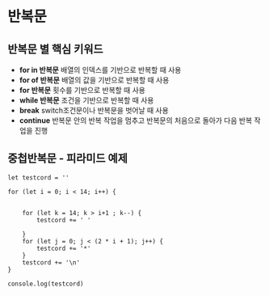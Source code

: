 # 반복문
## 반복문 별 핵심 키워드
- __for in 반복문__ 배열의 인덱스를 기반으로 반복할 때 사용
- __for of 반복문__ 배열의 값을 기반으로 반복할 때 사용
- __for 반복문__ 횟수를 기반으로 반복할 때 사용
- __while 반복문__ 조건을 기반으로 반복할 때 사용
- __break__ switch조건문이나 반복문을 벗어날 때 사용
- __continue__ 반복문 안의 반복 작업을 멈추고 반복문의 처음으로 돌아가 다음 반복 작업을 진행

## 중첩반복문 - 피라미드 예제
```
let testcord = ''

for (let i = 0; i < 14; i++) {
    

    for (let k = 14; k > i+1 ; k--) {
        testcord += ' '
        
    }
    for (let j = 0; j < (2 * i + 1); j++) {
        testcord += '*'
    }
    testcord += '\n'
}

console.log(testcord)
```